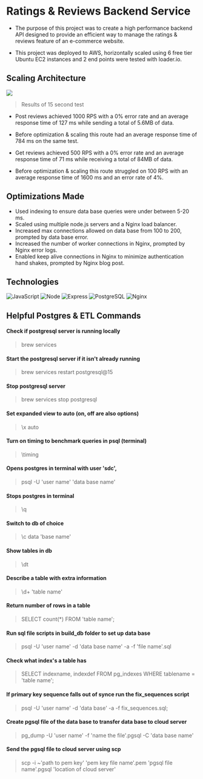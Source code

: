 # Ratings & Reviews Backend Service

- The purpose of this project was to create a high performance backend API designed to provide an efficient way to manage the ratings & reviews feature of an e-commerce website.

- This project was deployed to AWS, horizontally scaled using 6 free tier Ubuntu EC2 instances and 2 end points were tested with loader.io.

## Scaling Architecture
<img src="ScalingArchitecture.png">

> Results of 15 second test
- Post reviews achieved 1000 RPS with a 0% error rate and an average response time of 127 ms while sending a total of 5.6MB of data.
- Before optimization & scaling this route had an average response time of 784 ms on the same test.

- Get reviews achieved 500 RPS with a 0% error rate and an average response time of 71 ms while receiving a total of 84MB of data.
 - Before optimization & scaling this route struggled on  100 RPS with an average response time of 1600 ms and an error rate of 4%.

## Optimizations Made
- Used indexing to ensure data base queries were under between 5-20 ms.
- Scaled using multiple node.js servers and a Nginx load balancer.
- Increased max connections allowed on data base from 100 to 200, prompted by data base error.
- Increased the number of worker connections in Nginx, prompted by Nginx error logs.
- Enabled keep alive connections in Nginx to minimize authentication hand shakes, prompted by Nginx blog post.

## Technologies
![JavaScript](https://img.shields.io/badge/JavaScript-F7DF1E?style=for-the-badge&logo=javascript&logoColor=black)
![Node](https://img.shields.io/badge/-Node-9ACD32?logo=node.js&logoColor=white&style=for-the-badge)
![Express](https://img.shields.io/badge/-Express-DCDCDC?logo=express&logoColor=black&style=for-the-badge)
![PostgreSQL](https://img.shields.io/badge/PostgreSQL-316192?style=for-the-badge&logo=postgresql&logoColor=white)
![Nginx](https://img.shields.io/badge/-Nginx-white?logo=nginx&logoColor=green&style=for-the-badge)

## Helpful Postgres & ETL Commands

#### Check if postgresql server is running locally
> brew services

#### Start the postgresql server if it isn't already running
> brew services restart postgresql@15

#### Stop postgresql server
> brew services stop postgresql

#### Set expanded view to auto (on, off are also options)
> \x auto

#### Turn on timing to benchmark queries in psql (terminal)
> \timing

#### Opens postgres in terminal with user 'sdc',
> psql -U 'user name' 'data base name'

#### Stops postgres in terminal
> \q

#### Switch to db of choice
> \c data 'base name'

#### Show tables in db
> \dt

#### Describe a table with extra information
> \d+ 'table name'

#### Return number of rows in a table
> SELECT count(*) FROM 'table name';

#### Run sql file scripts in build_db folder to set up data base
> psql -U 'user name' -d 'data base name' -a -f 'file name'.sql

#### Check what index's a table has
> SELECT indexname, indexdef FROM pg_indexes WHERE tablename = 'table name';

#### If primary key sequence falls out of synce run the fix_sequences script
> psql -U 'user name' -d 'data base' -a -f fix_sequences.sql;

#### Create pgsql file of the data base to transfer data base to cloud server
> pg_dump -U 'user name' -f 'name the file'.pgsql -C 'data base name'

#### Send the pgsql file to cloud server using scp
> scp -i ~'path to pem key' 'pem key file name'.pem 'pgsql file name'.pgsql 'location of cloud server'
